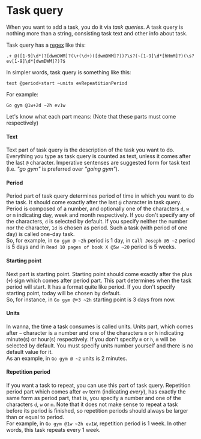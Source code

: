 Task query
====


When you want to add a task, you do it via _task queries_. A task query is nothing
more than a string, consisting task text and other info about task.

Task query has a [regex](https://en.wikipedia.org/wiki/Regular_expression) like this:
```
.+ @([1-9]\d*)?[dwmDWM]?(\+(\d+)([dwmDWM]?))?\s?(~[1-9]\d*[hHmM]?)(\s?ev[1-9]\d*[dwmDWM]?)?$
```
In simpler words, task query is something like this:
```
text @period+start ~units evRepeatitionPeriod
```
For example:
```
Go gym @1w+2d ~2h ev1w
```
Let's know what each part means: (Note that these parts must come respectively)

#### Text
Text part of task query is the description of the task you want to do. Everything you type as task query is counted as text, unless it comes after the last `@` character. Imperative sentenses  are suggested form for task text (i.e. _"go gym"_ is preferred over _"going gym"_). 

#### Period
Period part of task query determines period of time in which you want to do the task. It should come exactly after the last `@` character in task query. Period is composed of a number, and optionally one of the characters `d`, `w` or `m` indicating day, week and month respectively. If you don't specify any of the characters, `d` is selected by default. If you specify neither the number nor the character, `1d` is chosen as period. Such a task (with period of one day) is called one-day task.    
So, for example, in `Go gym @ ~2h` period is 1 day, in `Call Joseph @5 ~2` period is 5 days and in `Read 10 pages of book X @5w ~20` period is 5 weeks.

#### Starting point
Next part is starting point. Starting point should come exactly after the plus (`+`) sign which comes after period part. This part determines when the task period will start. It has a format quite like period. If you don't specify starting point, today will be chosen by default.  
So, for instance, in `Go gym @+3 ~2h` starting point is 3 days from now.

#### Units
In wanna, the time a task consumes is called units. Units part, which comes after `~` character is a number and one of the characters `m` or `h` indicating minute(s) or hour(s) respectively. If you don't specify `m` or `h`, `m` will be selected by default. You must specify units number yourself and there is no default value for it.  
As an example, in `Go gym @ ~2` units is 2 minutes.

#### Repetition period
If you want a task to repeat, you can use this part of task query. Repetition period part which comes after `ev` term (indicating _every_), has exactly the same form as period part, that is, you specify a number and one of the characters `d`, `w` or `m`. Note that it does not make sense to repeat a task before its period is finished, so repetition periods should always be larger than or equal to period.  
For example, in `Go gym @1w ~2h ev1W`, repetition period is 1 week. In other words, this task repeats every 1 week.
